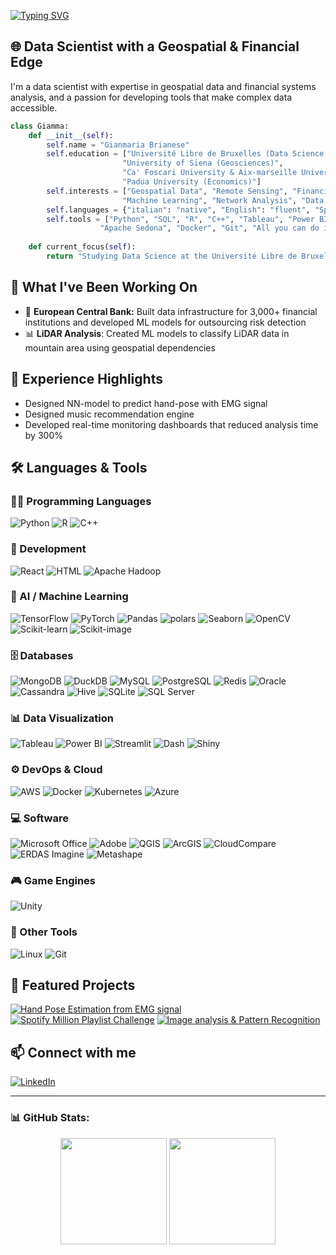 [![Typing SVG](https://readme-typing-svg.demolab.com?font=Fira+Code&size=30&pause=1000&color=1D5DF7&width=435&lines=Hi+there%2C+I'm+Giamma+%F0%9F%91%8B)](https://git.io/typing-svg)

## 🌐 Data Scientist with a Geospatial & Financial Edge

I'm a data scientist with expertise in geospatial data and financial systems analysis, and a passion for developing tools that make complex data accessible.

```python
class Giamma:
    def __init__(self):
        self.name = "Gianmaria Brianese"
        self.education = ["Université Libre de Bruxelles (Data Science, Big Data)", 
                         "University of Siena (Geosciences)", 
                         "Ca' Foscari University & Aix-marseille Université (Finance)",
                         "Padua University (Economics)"]
        self.interests = ["Geospatial Data", "Remote Sensing", "Financial Technology", "Development Economics", 
                         "Machine Learning", "Network Analysis", "Data Visualization"]
        self.languages = {"italian": "native", "English": "fluent", "Spanish": "basic"}
        self.tools = ["Python", "SQL", "R", "C++", "Tableau", "Power BI", "Streamlit", "Apache Spark", "Apache Hadoop",
                    "Apache Sedona", "Docker", "Git", "All you can do in Excel"]
        
    def current_focus(self):
        return "Studying Data Science at the Université Libre de Bruxelles and Geoscience at University of Siena"
```

## 🔭 What I've Been Working On

- 🏦 **European Central Bank:** Built data infrastructure for 3,000+ financial institutions and developed ML models for outsourcing risk detection
- 📊 **LiDAR Analysis**: Created ML models to classify LiDAR data in mountain area using geospatial dependencies

## 💼 Experience Highlights

- Designed NN-model to predict hand-pose with EMG signal
- Designed music recommendation engine
- Developed real-time monitoring dashboards that reduced analysis time by 300%

## 🛠️ Languages & Tools

### 🧑‍💻 Programming Languages
![Python](https://img.shields.io/badge/-Python-3776AB?style=flat&logo=python&logoColor=white) ![R](https://img.shields.io/badge/-R-276DC3?style=flat&logo=r&logoColor=white) ![C++](https://img.shields.io/badge/-C++-00599C?style=flat&logo=c%2B%2B&logoColor=white)

### 🔧 Development
![React](https://img.shields.io/badge/-React-61DAFB?style=flat&logo=react&logoColor=black) ![HTML](https://img.shields.io/badge/-HTML5-E34F26?style=flat&logo=html5&logoColor=white) ![Apache Hadoop](https://img.shields.io/badge/-Hadoop-66CCFF?style=flat&logo=apachehadoop&logoColor=black)

### 🤖 AI / Machine Learning
![TensorFlow](https://img.shields.io/badge/-TensorFlow-FF6F00?style=flat&logo=tensorflow&logoColor=white) ![PyTorch](https://img.shields.io/badge/-PyTorch-EE4C2C?style=flat&logo=pytorch&logoColor=white) ![Pandas](https://img.shields.io/badge/-Pandas-150458?style=flat&logo=pandas&logoColor=white) ![polars](https://img.shields.io/badge/-Polars-3B82F6?style=flat&logo=polar&logoColor=white) ![Seaborn](https://img.shields.io/badge/-Seaborn-3776AB?style=flat&logo=python&logoColor=white) ![OpenCV](https://img.shields.io/badge/-OpenCV-5C3EE8?style=flat&logo=opencv&logoColor=white) ![Scikit-learn](https://img.shields.io/badge/-Scikit--learn-F7931E?style=flat&logo=scikit-learn&logoColor=white) ![Scikit-image](https://img.shields.io/badge/-Scikit--image-0099CC?style=flat&logo=scikit-learn&logoColor=white)

### 🗄️ Databases
![MongoDB](https://img.shields.io/badge/-MongoDB-47A248?style=flat&logo=mongodb&logoColor=white) ![DuckDB](https://img.shields.io/badge/-DuckDB-FCC200?style=flat&logo=duckduckgo&logoColor=black) ![MySQL](https://img.shields.io/badge/-MySQL-4479A1?style=flat&logo=mysql&logoColor=white) ![PostgreSQL](https://img.shields.io/badge/-PostgreSQL-336791?style=flat&logo=postgresql&logoColor=white) ![Redis](https://img.shields.io/badge/-Redis-DC382D?style=flat&logo=redis&logoColor=white) ![Oracle](https://img.shields.io/badge/-Oracle-F80000?style=flat&logo=oracle&logoColor=white) ![Cassandra](https://img.shields.io/badge/-Cassandra-1287B1?style=flat&logo=apachecassandra&logoColor=white) ![Hive](https://img.shields.io/badge/-Hive-FDEE21?style=flat&logo=apachehive&logoColor=black) ![SQLite](https://img.shields.io/badge/-SQLite-003B57?style=flat&logo=sqlite&logoColor=white) ![SQL Server](https://img.shields.io/badge/-SQL%20Server-CC2927?style=flat&logo=microsoftsqlserver&logoColor=white)

### 📊 Data Visualization
![Tableau](https://img.shields.io/badge/-Tableau-E97627?style=flat&logo=tableau&logoColor=white) ![Power BI](https://img.shields.io/badge/-Power%20BI-F2C811?style=flat&logo=powerbi&logoColor=black) ![Streamlit](https://img.shields.io/badge/-Streamlit-FF4B4B?style=flat&logo=streamlit&logoColor=white) ![Dash](https://img.shields.io/badge/-Dash-30333F?style=flat&logo=plotly&logoColor=white) ![Shiny](https://img.shields.io/badge/-Shiny-1D62F0?style=flat&logo=r&logoColor=white)

### ⚙️ DevOps & Cloud
![AWS](https://img.shields.io/badge/-AWS-232F3E?style=flat&logo=amazonaws&logoColor=white) ![Docker](https://img.shields.io/badge/-Docker-2496ED?style=flat&logo=docker&logoColor=white) ![Kubernetes](https://img.shields.io/badge/-Kubernetes-326CE5?style=flat&logo=kubernetes&logoColor=white) ![Azure](https://img.shields.io/badge/-Azure-0078D4?style=flat&logo=microsoftazure&logoColor=white)

### 💻 Software
![Microsoft Office](https://img.shields.io/badge/-Microsoft%20Suite-D83B01?style=flat&logo=microsoftoffice&logoColor=white) ![Adobe](https://img.shields.io/badge/-Adobe%20Suite-FF0000?style=flat&logo=adobe&logoColor=white) ![QGIS](https://img.shields.io/badge/-QGIS-589632?style=flat&logo=qgis&logoColor=white) ![ArcGIS](https://img.shields.io/badge/-ArcGIS-4479A1?style=flat&logo=esri&logoColor=white) ![CloudCompare](https://img.shields.io/badge/-CloudCompare-3C7DD9?style=flat&logo=cloud&logoColor=white) ![ERDAS Imagine](https://img.shields.io/badge/-ERDAS%20Imagine-FF8C00?style=flat&logo=hexo&logoColor=white) ![Metashape](https://img.shields.io/badge/-Metashape-2C9AB7?style=flat&logo=realtimestudio&logoColor=white)

### 🎮 Game Engines
![Unity](https://img.shields.io/badge/-Unity-000000?style=flat&logo=unity&logoColor=white)

### 🧩 Other Tools
![Linux](https://img.shields.io/badge/-Linux-FCC624?style=flat&logo=linux&logoColor=black)
![Git](https://img.shields.io/badge/-Git-F05032?style=flat&logo=git&logoColor=white)

## 📂 Featured Projects

[![Hand Pose Estimation from EMG signal](https://img.shields.io/badge/ML-Pose%20Estimation%20from%20EMG%20Signal-3B82F6?style=for-the-badge&logo=neural&logoColor=white)](https://github.com/Giamma241/Pose-estimation-from-emg-signal)
[![Spotify Million Playlist Challenge](https://img.shields.io/badge/DS-Spotify%20Playlist%20Challenge-5DADE2?style=for-the-badge&logo=spotify&logoColor=white)](https://github.com/Giamma241/Spotify-Million-Playlist-Dataset-Challenge)
[![Image analysis & Pattern Recognition](https://img.shields.io/badge/CV-Pattern%20Recognition%20&%20Image%20Analysis-2ECC71?style=for-the-badge&logo=opencv&logoColor=white)](https://github.com/Giamma241/Pattern-recognition-and-image-analysis)

## 📫 Connect with me

[![LinkedIn](https://img.shields.io/badge/LinkedIn-0077B5?style=for-the-badge&logo=linkedin&logoColor=white)](https://www.linkedin.com/in/)

---

### 📊 GitHub Stats:
<div align="center">
  <img height="170em" src="https://github-readme-stats.vercel.app/api?username=giammabria&show_icons=true&theme=default" />
  <img height="170em" src="https://github-readme-stats.vercel.app/api/top-langs/?username=giammabria&layout=compact" />
</div>
